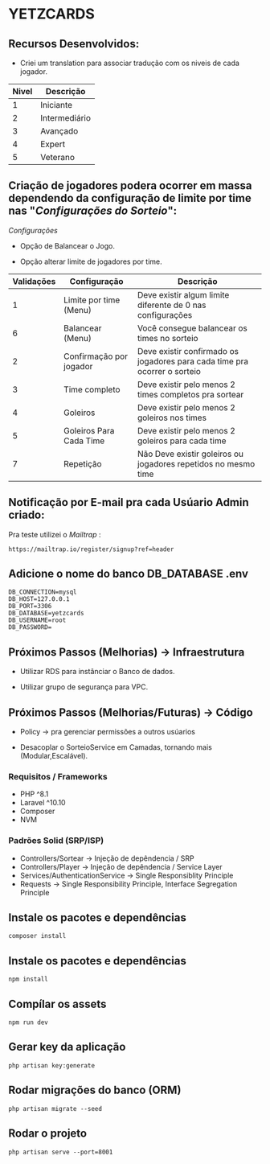 # YETZCARDS

## Recursos Desenvolvidos:

* Criei um translation para associar tradução com os niveis de cada jogador. 

| Nivel  | Descrição        |
| -------| -----------------|
| 1      | Iniciante        |
| 2      | Intermediário    |
| 3      | Avançado         |
| 4      | Expert           |
| 5      | Veterano         | 

## Criação de jogadores podera ocorrer em massa dependendo da configuração de limite por time nas "*Configurações do Sorteio*":

*Configurações*

* Opção de Balancear o Jogo.

* Opção alterar limite de jogadores por time.

| Validações  | Configuração              | Descrição
| ------------| --------------------------|--------------
| 1           | Limite por time (Menu)    | Deve existir algum limite diferente de 0 nas configurações
| 6           | Balancear (Menu)          | Você consegue balancear os times no sorteio
| 2           | Confirmação por jogador   | Deve existir confirmado os jogadores para cada time pra ocorrer o sorteio 
| 3           | Time completo             | Deve existir pelo menos 2 times completos pra sortear
| 4           | Goleiros                  | Deve existir pelo menos 2 goleiros nos times
| 5           | Goleiros Para Cada Time   | Deve existir pelo menos 2 goleiros para cada time
| 7           | Repetição                 | Não Deve existir goleiros ou jogadores repetidos no mesmo time

## Notificação por E-mail pra cada Usúario Admin criado:

Pra teste utilizei o *Mailtrap* :

```dosini
https://mailtrap.io/register/signup?ref=header
```

## Adicione o nome do banco DB_DATABASE .env

```dosini
DB_CONNECTION=mysql
DB_HOST=127.0.0.1
DB_PORT=3306
DB_DATABASE=yetzcards
DB_USERNAME=root
DB_PASSWORD=
```

## Próximos Passos (Melhorias) -> Infraestrutura

- Utilizar RDS para instânciar o Banco de dados.

- Utilizar grupo de segurança para VPC.

## Próximos Passos (Melhorias/Futuras) -> Código

- Policy -> pra gerenciar permissões a outros usúarios

- Desacoplar o SorteioService em Camadas, tornando mais (Modular,Escalável).

###  Requisitos / Frameworks

- PHP ^8.1
- Laravel ^10.10
- Composer
- NVM

### Padrões Solid (SRP/ISP)

- Controllers/Sortear -> Injeção de depêndencia / SRP
- Controllers/Player -> Injeção de depêndencia / Service Layer
- Services/AuthenticationService -> Single Responsiblity Principle
- Requests -> Single Responsibility Principle, Interface Segregation Principle

## Instale os pacotes e dependências

`composer install`

## Instale os pacotes e dependências

`npm install`

## Compílar os assets

`npm run dev`

## Gerar key da aplicação

`php artisan key:generate`

## Rodar migrações do banco (ORM)

`php artisan migrate --seed`

## Rodar o projeto

`php artisan serve --port=8001`
